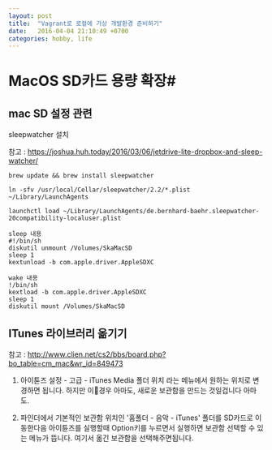 ```yaml
---
layout: post
title:  "Vagrant로 로컬에 가상 개발환경 준비하기"
date:   2016-04-04 21:10:49 +0700
categories: hobby, life
---
```

# MacOS SD카드 용량 확장#

## mac SD 설정 관련 ##

sleepwatcher 설치

참고 : https://joshua.huh.today/2016/03/06/jetdrive-lite-dropbox-and-sleep-watcher/

	brew update && brew install sleepwatcher

	ln -sfv /usr/local/Cellar/sleepwatcher/2.2/*.plist ~/Library/LaunchAgents

	launchctl load ~/Library/LaunchAgents/de.bernhard-baehr.sleepwatcher-20compatibility-localuser.plist

	sleep 내용
	#!/bin/sh
	diskutil unmount /Volumes/SkaMacSD
	sleep 1
	kextunload -b com.apple.driver.AppleSDXC

	wake 내용
	!/bin/sh
	kextload -b com.apple.driver.AppleSDXC
	sleep 1
	diskutil mount /Volumes/SkaMacSD



## ITunes 라이브러리 옮기기 ##

참고 : http://www.clien.net/cs2/bbs/board.php?bo_table=cm_mac&wr_id=849473

1. 아이튠즈 설정 - 고급 - iTunes Media 폴더 위치
라는 메뉴에서 원하는 위치로 변경하면 됩니다.
하지만 이경우 아마도, 새로운 보관함을 만드는 것일겁니다 아마도.

2. 파인더에서 기본적인 보관함 위치인 '홈폴더 - 음악 - iTunes' 폴더를 SD카드로 이동한다음
아이튠즈를 실행할때 Option키를 누르면서 실행하면 보관함 선택할 수 있는 메뉴가 뜹니다.
여기서 옮긴 보관함을 선택해주면됩니다.
